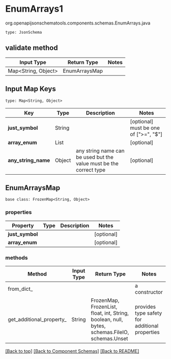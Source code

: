 # EnumArrays1
org.openapijsonschematools.components.schemas.EnumArrays.java
```
type: JsonSchema
```

## validate method
| Input Type | Return Type | Notes |
| ---------- | ----------- | ----- |
| Map<String, Object> | EnumArraysMap | |

## Input Map Keys
```
type: Map<String, Object>
```
Key | Type |  Description | Notes
------------ | ------------- | ------------- | -------------
**just_symbol** | String |  | [optional] must be one of [">=", "$"]
**array_enum** | List<String> |  | [optional]
**any_string_name** | Object | any string name can be used but the value must be the correct type | [optional]

## EnumArraysMap
```
base class: FrozenMap<String, Object>
```

### properties
Property | Type | Description | Notes
-------- | ---- | ----------- | -----
**just_symbol** |  |  | [optional]
**array_enum** |  |  | [optional]

### methods
Method | Input Type | Return Type | Notes
------ | ---------- | ----------- | ------
from_dict_ |  |  | a constructor
get_additional_property_ | String | FrozenMap, FrozenList, float, int, String, boolean, null, bytes, schemas.FileIO, schemas.Unset | provides type safety for additional properties


[[Back to top]](#top) [[Back to Component Schemas]](../../../README.md#Component-Schemas) [[Back to README]](../../../README.md)
